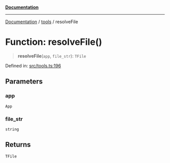 [**Documentation**](../../README.md)

***

[Documentation](../../README.md) / [tools](../README.md) / resolveFile

# Function: resolveFile()

> **resolveFile**(`app`, `file_str`): `TFile`

Defined in: [src/tools.ts:196](https://github.com/Christian-Me/folder-to-tags-plugin/blob/bf42295620335492a0928fbbe8ccca5ae986f975/src/tools.ts#L196)

## Parameters

### app

`App`

### file\_str

`string`

## Returns

`TFile`
